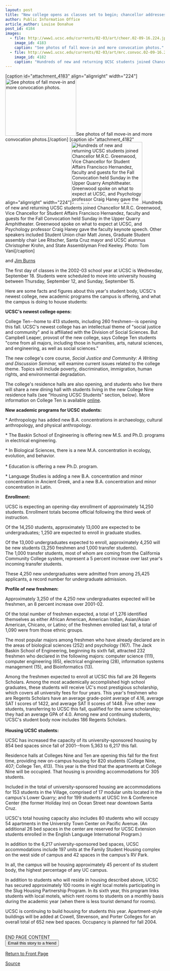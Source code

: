 ```yaml
---
layout: post
title: "New college opens as classes set to begin; chancellor addresses students"
author: Public Information Office
article_author: Louise Donahue
post_id: 4184
images:
  - file: http://www1.ucsc.edu/currents/02-03/art/cheer.02-09-16.224.jpg
    image_id: 4183
    caption: "See photos of fall move-in and more convocation photos."
  - file: http://www1.ucsc.edu/currents/02-03/art/mrc.convoc.02-09-16.224.jpg
    image_id: 4182
    caption: "Hundreds of new and returning UCSC students joined Chancellor M.R.C. Greenwood, Vice Chancellor for Student Affairs Francisco Hernandez, faculty and guests for the Fall Convocation held Sunday in the Upper Quarry Amphitheater. Greenwood spoke on what to expect at UCSC, and Psychology professor Craig Haney gave the faculty keynote speech. Other speakers included Student Union chair Matt Jones, Graduate Student assembly chair Lee Ritscher, Santa Cruz mayor and UCSC alumnus Christopher Krohn, and State Assemblyman Fred Keeley. Photo: Tom Vani"
---
```


[caption id="attachment_4183" align="alignright" width="224"]<a href="http://dev-ucsc-news.pantheonsite.io/wp-content/uploads/2002/09/cheer.02-09-16.224.jpg"><img class="size-full wp-image-4183" src="http://dev-ucsc-news.pantheonsite.io/wp-content/uploads/2002/09/cheer.02-09-16.224.jpg" alt="See photos of fall move-in and more convocation photos." width="224" height="180" /></a>See photos of fall move-in and more convocation photos.[/caption]
[caption id="attachment_4182" align="alignright" width="224"]<a href="http://dev-ucsc-news.pantheonsite.io/wp-content/uploads/2002/09/mrc.convoc.02-09-16.224.jpg"><img class="size-full wp-image-4182" src="http://dev-ucsc-news.pantheonsite.io/wp-content/uploads/2002/09/mrc.convoc.02-09-16.224.jpg" alt="Hundreds of new and returning UCSC students joined Chancellor M.R.C. Greenwood, Vice Chancellor for Student Affairs Francisco Hernandez, faculty and guests for the Fall Convocation held Sunday in the Upper Quarry Amphitheater. Greenwood spoke on what to expect at UCSC, and Psychology professor Craig Haney gave the faculty keynote speech. Other speakers included Student Union chair Matt Jones, Graduate Student assembly chair Lee Ritscher, Santa Cruz mayor and UCSC alumnus Christopher Krohn, and State Assemblyman Fred Keeley. Photo: Tom Vani" width="224" height="196" /></a>Hundreds of new and returning UCSC students joined Chancellor M.R.C. Greenwood, Vice Chancellor for Student Affairs Francisco Hernandez, faculty and guests for the Fall Convocation held Sunday in the Upper Quarry Amphitheater. Greenwood spoke on what to expect at UCSC, and Psychology professor Craig Haney gave the faculty keynote speech. Other speakers included Student Union chair Matt Jones, Graduate Student assembly chair Lee Ritscher, Santa Cruz mayor and UCSC alumnus Christopher Krohn, and State Assemblyman Fred Keeley. Photo: Tom Vani[/caption]
<p>
  and <a href="mailto:jrburns@cats.ucsc.edu">Jim Burns</a>
</p>
<p>
  The first day of classes in the 2002-03 school year at UCSC is Wednesday, September 18. Students were scheduled to move into university housing between Thursday, September 12, and Sunday, September 15.
</p>
<p>
  Here are some facts and figures about this year's student body, UCSC's newest college, new academic programs the campus is offering, and what the campus is doing to house students:
</p>
<p>
  <b>UCSC's newest college opens:</b>
</p>
<p>
  College Ten--home to 413 students, including 260 freshmen--is opening this fall. UCSC's newest college has an intellectual theme of "social justice and community" and is affiliated with the Division of Social Sciences. But Campbell Leaper, provost of the new college, says College Ten students "come from all majors, including those in humanities, arts, natural sciences, and engineering, as well as social sciences."<br>
</p>
<p>
  The new college's core course, <i>Social Justice and Community: A</i> <i>Writing and Discussion Seminar,</i> will examine current issues related to the college theme. Topics will include poverty, discrimination, immigration, human rights, and environmental degradation.<br>
</p>
<p>
  The college's residence halls are also opening, and students who live there will share a new dining hall with students living in the new College Nine residence halls (see "Housing UCSC Students" section, below). More information on College Ten is available <a href="http://collegeten.ucsc.edu/">online</a>.<br>
</p>
<p>
  <b>New academic programs for UCSC students:</b><br>
</p>
<p>
  * Anthropology has added new B.A. concentrations in archaeology, cultural anthropology, and physical anthropology.<br>
</p>
<p>
  * The Baskin School of Engineering is offering new M.S. and Ph.D. programs in electrical engineering.
</p>
<p>
  * In Biological Sciences, there is a new M.A. concentration in ecology, evolution, and behavior.<br>
  <br>
  * Education is offering a new Ph.D. program.<br>
</p>
<p>
  * Language Studies is adding a new B.A. concentration and minor concentration in Ancient Greek, and a new B.A. concentration and minor concentration in Latin.<br>
</p>
<p>
  <b>Enrollment:</b><br>
</p>
<p>
  UCSC is expecting an opening-day enrollment of approximately 14,250 students. Enrollment totals become official following the third week of instruction.<br>
</p>
<p>
  Of the 14,250 students, approximately 13,000 are expected to be undergraduates; 1,250 are expected to enroll in graduate studies.<br>
</p>
<p>
  Of the 13,000 undergraduates expected to enroll, approximately 4,250 will be new students (3,250 freshmen and 1,000 transfer students).<br>
  The 1,000 transfer students, most of whom are coming from the California Community College system, represent a 5 percent increase over last year's incoming transfer students.<br>
</p>
<p>
  These 4,250 new undergraduates were admitted from among 25,425 applicants, a record number for undergraduate admission.<br>
</p>
<p>
  <b>Profile of new freshmen:<br></b>
</p>
<p>
  Approximately 3,250 of the 4,250 new undergraduates expected will be freshmen, an 8 percent increase over 2001-02.<br>
</p>
<p>
  Of the total number of freshmen expected, a total of 1,276 identified themselves as either African American, American Indian, Asian/Asian American, Chicano, or Latino; of the freshmen enrolled last fall, a total of 1,090 were from those ethnic groups.
</p>
<p>
  The most popular majors among freshmen who have already declared are in the areas of biological sciences (252) and psychology (167). The Jack Baskin School of Engineering, beginning its sixth fall, attracted 232 freshmen who declared in the following majors: computer science (111), computer engineering (65), electrical engineering (28), information systems management (15), and Bioinformatics (13).
</p>
<p>
  Among the freshmen expected to enroll at UCSC this fall are 26 Regents Scholars. Among the most academically accomplished high school graduates, these students will receive UC's most prestigious scholarship, which covers all university fees for four years. This year's freshmen who are Regents Scholars have an average grade-point average of 4.16, average SAT I scores of 1422, and average SAT II scores of 1448. Five other new students, transferring to UCSC this fall, qualified for the same scholarship; they had an average GPA of 4.0. Among new and continuing students, UCSC's student body now includes 186 Regents Scholars.<br>
  <br>
  <b>Housing UCSC students:</b><br>
</p>
<p>
  UCSC has increased the capacity of its university-sponsored housing by 854 bed spaces since fall of 2001--from 5,363 to 6,217 this fall.<br>
</p>
<p>
  Residence halls at Colleges Nine and Ten are opening this fall for the first time, providing new on-campus housing for 820 students (College Nine, 407; College Ten, 413). This year is the third that the apartments at College Nine will be occupied. That housing is providing accommodations for 305 students.
</p>
<p>
  Included in the total of university-sponsored housing are accommodations for 153 students in the Village, comprised of 17 modular units located in the campus's Lower Quarry; and for 199 students at UCSC Inn &amp; Conference Center (the former Holiday Inn) on Ocean Street near downtown Santa Cruz.
</p>
<p>
  UCSC's total housing capacity also includes 80 students who will occupy 54 apartments in the University Town Center on Pacific Avenue. (An additional 26 bed spaces in the center are reserved for UCSC Extension students enrolled in the English Language International Program.)<br>
</p>
<p>
  In addition to the 6,217 university-sponsored bed spaces, UCSC accommodations include 197 units at the Family Student Housing complex on the west side of campus and 42 spaces in the campus's RV Park.<br>
</p>
<p>
  In all, the campus will be housing approximately 45 percent of its student body, the highest percentage of any UC campus.<br>
</p>
<p>
  In addition to students who will reside in housing described above, UCSC has secured approximately 100 rooms in eight local motels participating in the Slug Housing Partnership Program. In its sixth year, this program links students with local motels, which rent rooms to students on a monthly basis during the academic year (when there is less tourist demand for rooms).
</p>
<p>
  UCSC is continuing to build housing for students this year. Apartment-style buildings will be added at Cowell, Stevenson, and Porter Colleges for an overall total of 652 new bed spaces. Occupancy is planned for fall 2004.<br>
</p>
<p>
  <br>
  END PAGE CONTENT<br>
  <input name="t1" size="-1" type="hidden"> <input name="SUBMIT" type="submit" value="Email this story to a friend">
</p>
<p>
  <a href="http://currents.ucsc.edu/">Return to Front Page</a>
</p>
<p><a href="http://www1.ucsc.edu/currents/02-03/09-16/enrollment.html" title="Permalink to enrollment">Source</a></p>
